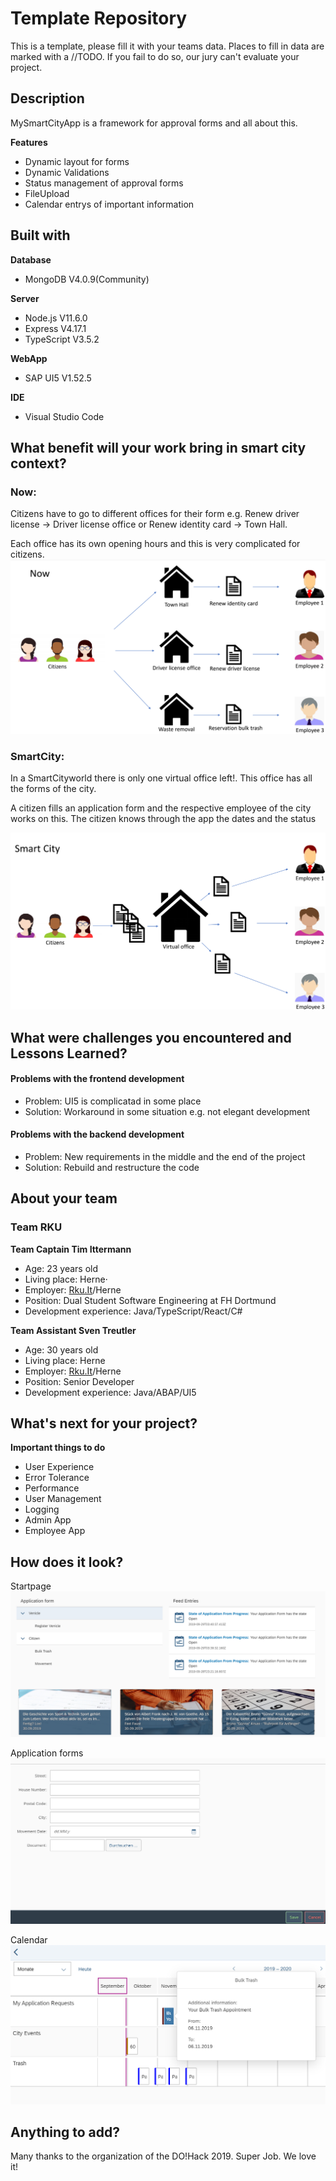 # Template Repository
This is a template, please fill it with your teams data. Places to fill in data are marked with a //TODO. If you fail to do so, our jury can't evaluate your project. 

## Description 
MySmartCityApp is a framework for approval forms and all about this.

**Features**
* Dynamic layout for forms
* Dynamic Validations
* Status management of approval forms
* FileUpload
* Calendar entrys of important information



## Built with
**Database**
* MongoDB V4.0.9(Community)

**Server**
* Node.js V11.6.0
* Express V4.17.1
* TypeScript V3.5.2

**WebApp**
* SAP UI5 V1.52.5

**IDE**
* Visual Studio Code


## What benefit will your work bring in smart city context?

### Now:

Citizens have to go to different offices for their form e.g. Renew driver license -> Driver license office or Renew identity card -> Town Hall.

Each office has its own opening hours and this is very complicated for citizens.
![now](Now.PNG)

### SmartCity:

In a SmartCityworld there is only one virtual office left!.
This office has all the forms of the city.

A citizen fills an application form and the respective employee of the city works on this.
The citizen knows through the app the dates and the status

![future](future2.PNG)

## What were challenges you encountered and Lessons Learned?
#### Problems with the frontend development
* Problem: UI5 is complicatad in some place
* Solution: Workaround in some situation e.g. not elegant development

#### Problems with the backend development
* Problem: New requirements in the middle and the end of the project
* Solution: Rebuild and restructure the code


## About your team

### **Team RKU**

**Team Captain Tim Ittermann**
 * Age: 23 years old
 * Living place: Herne⋅
 * Employer: [Rku.It](http://www.rku-it.de)/Herne
 * Position: Dual Student Software Engineering at FH Dortmund
 * Development experience: Java/TypeScript/React/C#

**Team Assistant Sven Treutler**
 * Age: 30 years old
 * Living place: Herne
 * Employer: [Rku.It](http://www.rku-it.de)/Herne
 * Position: Senior Developer 
 * Development experience: Java/ABAP/UI5

## What's next for your project?

**Important things to do**
* User Experience
* Error Tolerance
* Performance
* User Management
* Logging
* Admin App
* Employee App

## How does it look?
Startpage
![Startpage](startpage.PNG)

Application forms
![appform](appform.PNG)

Calendar
![calendar](calendar.PNG)
## Anything to add?
Many thanks to the organization of the DO!Hack 2019. Super Job. We love it!

